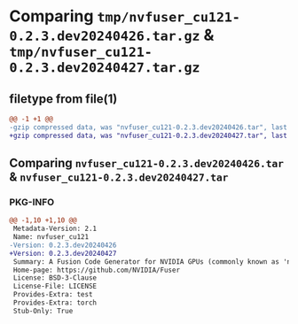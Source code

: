 # Comparing `tmp/nvfuser_cu121-0.2.3.dev20240426.tar.gz` & `tmp/nvfuser_cu121-0.2.3.dev20240427.tar.gz`

## filetype from file(1)

```diff
@@ -1 +1 @@
-gzip compressed data, was "nvfuser_cu121-0.2.3.dev20240426.tar", last modified: Mon Apr  5 07:00:00 1993, max compression
+gzip compressed data, was "nvfuser_cu121-0.2.3.dev20240427.tar", last modified: Mon Apr  5 07:00:00 1993, max compression
```

## Comparing `nvfuser_cu121-0.2.3.dev20240426.tar` & `nvfuser_cu121-0.2.3.dev20240427.tar`

### PKG-INFO

```diff
@@ -1,10 +1,10 @@
 Metadata-Version: 2.1
 Name: nvfuser_cu121
-Version: 0.2.3.dev20240426
+Version: 0.2.3.dev20240427
 Summary: A Fusion Code Generator for NVIDIA GPUs (commonly known as 'nvFuser')
 Home-page: https://github.com/NVIDIA/Fuser
 License: BSD-3-Clause
 License-File: LICENSE
 Provides-Extra: test
 Provides-Extra: torch
 Stub-Only: True
```

